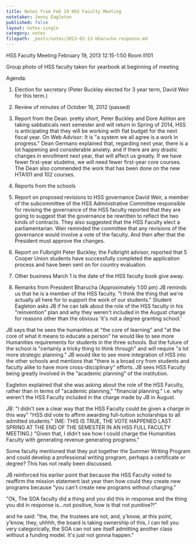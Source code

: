 ```yaml
---
title: Notes from Feb 19 HSS Faculty Meeting
notetaker: Jenny Eagleton
published: false
layout: notes-single
category: notes
filepath: _posts/notes/2013-02-13-bharucha-response.md
---
```


HSS Faculty Meeting February 19, 2013 12:15-1:50 Room ll101

Group photo of HSS faculty taken for yearbook at beginning of meeting

Agenda:
1. Election for secretary (Peter Buckley elected for 3 year term, David Weir for this term.)
2. Review of minutes of October 16, 2012 (passed)
3. Report from the Dean. 
pretty short, Peter Buckley and Dore Ashton are taking sabbaticals next semester and will return in Spring of 2014, HSS is anticipating that they will be working with flat budget for the next fiscal year. On Web Advisor: It is "a system we all agree is a work in progress." Dean Germano explained that, regarding next year, there is a lot happening and considerable anxiety. and if there are any drastic changes in enrollment next year, that will affect us greatly. If we have fewer first-year studetns, we will need fewer first-year core courses. The Dean also commended the work that has been done on the new HTA101 and 102 courses.

4. Reports from the schools
5. Report on proposed revisions to HSS governance
David Weir, a member of the subcommittee of the HSS Administrative Committee responsible for revising the governance of the HSS faculty reported that they are going to suggest that the governance be rewritten to reflect the two kinds of contracts. They also suggested that the HSS Faculty elect a parliamentarian. Weir reminded the committee that any revisions of the governance would involve a vote of the faculty. And then after that the President must approve the changes.

6. Report on Fulbright 
Peter Buckley, the Fulbright advisor, reported that 5 Cooper Union students have successfully completed the application process and have been sent on for country evaluation. 

7. Other business
March 1 is the date of the HSS faculty book give away.

8. Remarks from President Bharucha (Approximately 1:00 pm)
JB reminds us that he is a member of the HSS faculty.
"I think the thing that we're actually all here for to support the work of our students."
Student Eagleton asks JB if he can talk about the role of the HSS faculty in his "reinvention" plan and why they weren't included in the August charge for reasons other than the obvious 'it's not a degree granting school.'

JB says that he sees the humanities at "the core of learning" and "at the core of what it means to educate a person" he would like to see more Humanities requirements for students in the three schools. But the future of the school is "certainly a tricky thing to think through" and will require "a lot more strategic planning." JB would like to see more integration of HSS into the other schools and mentions that "there is a broad cry from students and faculty alike to have more cross-disciplinary" efforts. JB sees HSS Faculty being greatly involved in the "academic planning" of the institution.

Eagleton explained that she was asking about the role of the HSS Faculty, rather than in terms of "academic planning," "financial planning." i.e. why weren't the HSS Faculty included in the charge made by JB in August.

JB: "I didn't see a clear way that the HSS Faculty could be given a charge in this way" "HSS did vote to affirm awarding full-tuition scholarships to all admitted students." (ME: THIS IS TRUE, THE VOTE HAPPENED LAST SPRING AT THE END OF THE SEMESTER IN AN HSS FULL FACULTY MEETING.) "Given that, I didn't see how I could charge the Humanities Faculty with generating revenue generating programs."

Some faculty mentioned that they put together the Summer Writing Program and could develop a professional writing program, perhaps a certificate or degree? This has not really been discussed.

JB reinforced his earlier point that because the HSS Faculty voted to reaffirm the mission statement last year then how could they create new programs because "you can't create new programs without charging."






"Ok, The SOA faculty did a thing and you did this in response and the thing you did in response is...not positive, how is that not punitive?!"

and he said: "the, the, the trustees are not, and, y'know, at this point, y'know, they, uhhhh, the board is taking ownership of this, I can tell you very categorically, the SOA can not see itself admitting another class without a funding model. It's just not gonna happen."